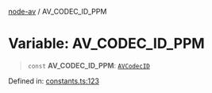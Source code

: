 [node-av](../globals.md) / AV\_CODEC\_ID\_PPM

# Variable: AV\_CODEC\_ID\_PPM

> `const` **AV\_CODEC\_ID\_PPM**: [`AVCodecID`](../type-aliases/AVCodecID.md)

Defined in: [constants.ts:123](https://github.com/seydx/av/blob/f8631fc881b394300b1479f511d55cf1c370a87f/src/constants/constants.ts#L123)
